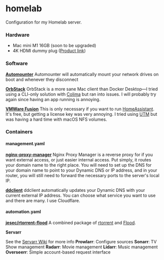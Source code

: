 # homelab
Configuration for my Homelab server. 

### Hardware
- Mac mini M1 16GB (soon to be upgraded)
- 4K HDMI dummy plug ([Product link](https://www.amazon.com/gp/product/B07FB8GJ1Z]))

### Software

**[Automounter](https://pixeleyes.co.nz/automounter/)**
Automounter will automatically mount your network drives on boot and whenever they disconnect

**[OrbStack](https://orbstack.dev/)**
OrbStack is a more sane Mac client than Docker Desktop—I tried using a CLI-only solution with [Colima](https://github.com/abiosoft/colima) but ran into issues. I will probably try again since having an app running is annoying.

**[VMWare Fusion](https://www.vmware.com/products/desktop-hypervisor/workstation-and-fusion)**
This is only necessary if you want to run [HomeAssistant](https://www.home-assistant.io/). It's free, but getting a license key was very annoying. I tried using [UTM](https://mac.getutm.app/) but was having a hard time with macOS NFS volumes.

### Containers

#### management.yaml

**[nginx-proxy-manager](https://github.com/NginxProxyManager/nginx-proxy-manager)**
Nginx Proxy Manager is a reverse proxy for if you want external access, or just easier internal access. Put simply, it routes your domain name to the right place. You will need to set up the DNS for your domain name to point to your Dynamic DNS or IP address, and in your router, you will still need to forward the necessary ports to the server's local IP.

**[ddclient](https://ddclient.net/)**
ddclient automatically updates your Dynamic DNS with your current external IP address. You can choose what service you want to use and there are many. I use Cloudflare.

#### automation.yaml
**[jesec/rtorrent-flood](https://hub.docker.com/r/jesec/rtorrent-flood)**
A combined package of [rtorrent](https://github.com/rakshasa/rtorrent) and [Flood](https://flood.js.org/).

**Servarr**

See the [Servarr Wiki](https://wiki.servarr.com/) for more info
**Prowlarr**: Configure sources
**Sonarr**: TV Show management
**Radarr**: Movie management 
**Lidarr**: Music management
**Overseerr**: Simple account-based request interface
